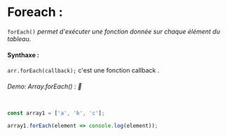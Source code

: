 # Foreach :

`forEach()` _permet d'exécuter une fonction donnée sur chaque élément du tableau._


#### Synthaxe : 

`arr.forEach(callback);` c'est une fonction callback .

###### Demo: Array.forEach() : :speech_balloon:

````js

const array1 = ['a', 'b', 'c'];

array1.forEach(element => console.log(element));

````
